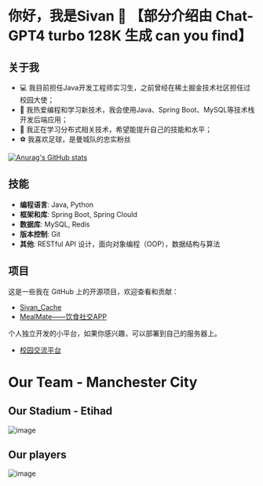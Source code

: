 # 你好，我是Sivan 👋 【部分介绍由 Chat-GPT4 turbo 128K 生成 can you find】

## 关于我

- 💻 我目前担任Java开发工程师实习生，之前曾经在稀土掘金技术社区担任过校园大使；
- 🚀 我热爱编程和学习新技术，我会使用Java、Spring Boot、MySQL等技术栈开发后端应用；
- 🌱 我正在学习分布式相关技术，希望能提升自己的技能和水平；
- ⚽ 我喜欢足球，是曼城队的忠实粉丝

[![Anurag's GitHub stats](https://github-readme-stats.vercel.app/api?username=xiaoxinxing66)](https://github.com/anuraghazra/github-readme-stats)

## 技能

- **编程语言**: Java, Python
- **框架和库**: Spring Boot, Spring Clould
- **数据库**: MySQL, Redis
- **版本控制**: Git
- **其他**: RESTful API 设计，面向对象编程（OOP），数据结构与算法

## 项目

这是一些我在 GitHub 上的开源项目，欢迎查看和贡献：

- [Sivan_Cache](https://github.com/xiaoxinxing66/Sivan_Cache)
- [MealMate——饮食社交APP](https://github.com/xiaoxinxing66/MealMate)
  
个人独立开发的小平台，如果你感兴趣，可以部署到自己的服务器上。

- [校园交流平台](https://github.com/xiaoxinxing66/Campus_communication_platform)

# Our Team - Manchester City

## Our Stadium - Etihad

![image](https://github.com/xiaoxinxing66/xiaoxinxing66/assets/93857716/3dc8cc6b-9c1b-477e-ba76-24f11aa42920)


## Our players
![image](https://github.com/xiaoxinxing66/xiaoxinxing66/assets/93857716/bc177d04-2244-4be5-bc73-76eed3e91f0f)
